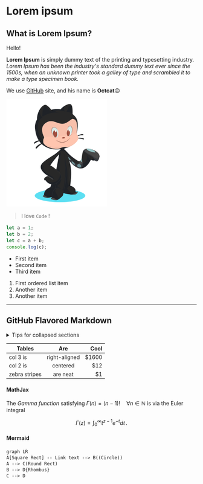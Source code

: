 # Lorem ipsum

## What is Lorem Ipsum?

Hello!

**Lorem Ipsum**  is simply dummy text of the printing and typesetting industry.   *Lorem Ipsum has been the industry's standard dummy text ever since the 1500s, when an unknown printer took a galley of type and scrambled it to make a type specimen book.*

We use [GitHub](https://github.com/) site, and his name is  **Octcat**😉 

![octcat](https://raw.githubusercontent.com/ken-okabe/vscode-markdown-note/main/_images/octcat.png)

> I love  `Code` !

```js
let a = 1;
let b = 2;
let c = a + b;
console.log(c);
```

- First item
- Second item
- Third item

1.  First ordered list item
2.  Another item
3.  Another item

---

## GitHub Flavored Markdown

<details>
<summary>Tips for collapsed sections</summary>

### You can add a header

You can add text within a collapsed section. 

You can add an image or a code block, too.

```js
 console.log("Hello World");
```
---

</details>

| Tables        |      Are      |   Cool |
| ------------- | :-----------: | -----: |
| col 3 is      | right-aligned | \$1600 |
| col 2 is      |    centered   |   \$12 |
| zebra stripes |    are neat   |    \$1 |

#### MathJax

The *Gamma function* satisfying $\Gamma(n) = (n-1)!\quad\forall n\in\mathbb N$ is via the Euler integral

$$
\Gamma(z) = \int_0^\infty t^{z-1}e^{-t}dt\,.
$$

#### Mermaid

```mermaid
graph LR
A[Square Rect] -- Link text --> B((Circle))
A --> C(Round Rect)
B --> D{Rhombus}
C --> D
```





















